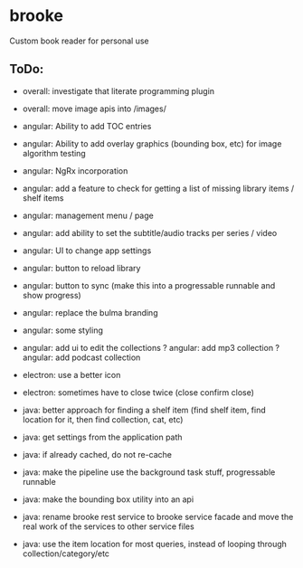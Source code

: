 # brooke
Custom book reader for personal use


ToDo:
----------------
- overall: investigate that literate programming plugin
- overall: move image apis into /images/

- angular: Ability to add TOC entries
- angular: Ability to add overlay graphics (bounding box, etc) for image algorithm testing
- angular: NgRx incorporation
- angular: add a feature to check for getting a list of missing library items / shelf items
- angular: management menu / page
- angular: add ability to set the subtitle/audio tracks per series / video
- angular: UI to change app settings
- angular: button to reload library
- angular: button to sync (make this into a progressable runnable and show progress)
- angular: replace the bulma branding
- angular: some styling
- angular: add ui to edit the collections
? angular: add mp3 collection
? angular: add podcast collection

- electron: use a better icon
- electron: sometimes have to close twice (close confirm close)

- java: better approach for finding a shelf item (find shelf item, find location for it, then find collection, cat, etc)
- java: get settings from the application path
- java: if already cached, do not re-cache
- java: make the pipeline use the background task stuff, progressable runnable
- java: make the bounding box utility into an api
- java: rename brooke rest service to brooke service facade and move the real work of the services to other service files
- java: use the item location for most queries, instead of looping through collection/category/etc